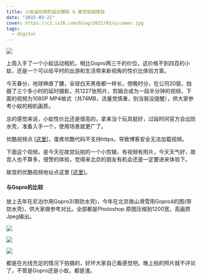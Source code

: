 ```yaml
---
title: 小蚁运动相机延迟摄影 & 故宫自拍体验
date: "2015-03-21"
cover: https://c2.is26.com/blog/2015/03/yicamer.jpg
tags:
  - digital
---
```


![](https://c2.is26.com/blog/2015/03/yicamer.jpg)

上周入手了一个小蚁运动相机，相比Gopro两三千的价位，这价格不到四百的小蚁，还是一个可以给平时的出游和生活带来新视角的性价比体验方案。

今天春分，地球伸直了腰，全球白天黑夜都一样长，傍晚时分，在公司20层，拍摄了三个多小时的延时摄影，共1227张照片，剪辑合成为一段半分钟的视频，下面的视频为1080P MP4格式（共74MB，流量党慎重，别当我没提醒），供大家参考小蚁的相机画质。

总的感觉来说，小蚁性价比还是很高的，拿来当个玩具挺好，过段时间官方会出防水壳，准备入手一个，使用场景就更广了。

优酷视频点 [\[这里\]](https://v.youku.com/v_show/id_XOTE3MDI3MzA4.html)，蛋疼优酷代码不支持https，导致博客安全无法加载视频。

下面这个视频，是今天在故宫玩拍的一个小剪辑，有视频有照片，今天天气好，故宫人也不算多，很赞的体验，觉得来北京的朋友有机会还是一定要进来体验下。

故宫的优酷视频地址点这里 [\[这里\]](https://v.youku.com/v_show/id_XOTE3MDkwMDc2.html)。

#### 与Gopro的比较

放上去年在尼泊尔用Gopro3(带防水壳)，今年在北京南山滑雪用Gopro4的图(带防水壳)，供大家做参考对比。全部都是Photoshop 原图压缩到1200宽，高画质Jpeg输出。

![](https://c2.is26.com/blog/2015/03/gopro3.JPG)

![](https://c2.is26.com/blog/2015/03/gopro4.JPG)

![](https://c2.is26.com/blog/2015/03/yicamera-show.jpg)

都是在光线充足的情况下拍摄的，好坏大家自己看感觉吧。晚上拍的照片就不评论了，不管是Gopro还是小蚁，都是渣。
